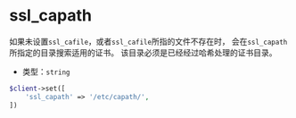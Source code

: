 # ssl_capath

如果未设置`ssl_cafile`，或者`ssl_cafile`所指的文件不存在时， 会在`ssl_capath`所指定的目录搜索适用的证书。 该目录必须是已经经过哈希处理的证书目录。

* 类型：`string`

```php
$client->set([
    'ssl_capath' => '/etc/capath/',
])
```